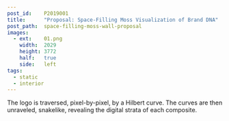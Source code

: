 ```yaml
---
post_id:    P2019001
title:      "Proposal: Space-Filling Moss Visualization of Brand DNA"
post_path:  space-filling-moss-wall-proposal
images:
  - ext:    01.png
    width:  2029
    height: 3772
    half:   true
    side:   left
tags:
  - static
  - interior
---
```

The logo is traversed, pixel-by-pixel, by a Hilbert curve. The curves are then unraveled, snakelike, revealing the digital strata of each composite.